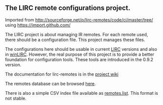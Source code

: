 ## The LIRC remote configurations project.

Imported from http://sourceforge.net/p/lirc-remotes/code/ci/master/tree/ using https://import.github.com/

The LIRC project is about managing IR remotes. For each remote used, there
should be a configuration file. This project manages these files.

The configurations here should be usable in current [LIRC](http://sf.net/p/lirc) versions and also in [winLIRC](http://sf.net/p/lirc-remotes). However, the real purpose of this project is to provide a better foundation for configuration tools. These tools are introduced in the 0.9.2 version.

The documentation for lirc-remotes is in the [project wiki](http://sf.net/p/lirc-remotes/wiki)

The remotes database can be browsed [here](remotes-table.html).

There is also a simple CSV index file available as [remotes.list](remotes.list). This format is not stable.
